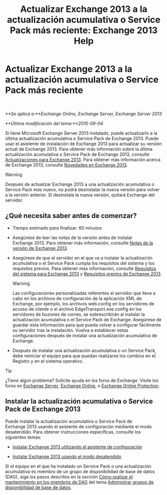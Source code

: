 ﻿---
title: 'Actualizar Exchange 2013 a la actualización acumulativa o Service Pack más reciente: Exchange 2013 Help'
TOCTitle: Actualizar Exchange 2013 a la actualización acumulativa o Service Pack más reciente
ms:assetid: 928a4a0b-0082-4d50-a696-bfaf2782f42d
ms:mtpsurl: https://technet.microsoft.com/es-es/library/JJ983803(v=EXCHG.150)
ms:contentKeyID: 52062047
ms.date: 05/22/2018
mtps_version: v=EXCHG.150
ms.translationtype: MT
---

# Actualizar Exchange 2013 a la actualización acumulativa o Service Pack más reciente

 

_**Se aplica a:**Exchange Online, Exchange Server, Exchange Server 2013_

_**Última modificación del tema:**2015-09-04_

Si tiene Microsoft Exchange Server 2013 instalado, puede actualizarlo a la última actualización acumulativa o Service Pack de Exchange 2013. Puede usar el asistente de instalación de Exchange 2013 para actualizar su versión actual de Exchange 2013. Para obtener más información sobre la última actualización acumulativa o Service Pack de Exchange 2013, consulte [Actualizaciones para Exchange 2013](updates-for-exchange-2013-exchange-2013-help.md). Para obtener más información acerca de Exchange 2013, consulte [Novedades en Exchange 2013](what-s-new-in-exchange-2013-exchange-2013-help.md).


> [!WARNING]
> Después de actualizar Exchange&nbsp;2013 a una actualización acumulativa o Service Pack más nuevo, no podrá desinstalar la nueva versión para volver a la versión anterior. Si desinstala la nueva versión, quitará Exchange del servidor.



## ¿Qué necesita saber antes de comenzar?

  - Tiempo estimado para finalizar: 60 minutos

  - Asegúrese de leer las notas de la versión antes de instalar Exchange 2013. Para obtener más información, consulte [Notas de la versión de Exchange 2013](release-notes-for-exchange-2013-exchange-2013-help.md).

  - Asegúrese de que el servidor en el que va a instalar la actualización acumulativa o el Service Pack cumpla los requisitos del sistema y los requisitos previos. Para obtener más información, consulte [Requisitos del sistema para Exchange 2013](exchange-2013-system-requirements-exchange-2013-help.md) y [Requisitos previos de Exchange 2013](exchange-2013-prerequisites-exchange-2013-help.md).
    

    > [!WARNING]
    > Las configuraciones personalizadas referentes al servidor que lleve a cabo en los archivos de configuración de la aplicación XML de Exchange, por ejemplo, los archivos web.config en los servidores de acceso de cliente o el archivo EdgeTransport.exe.config en los servidores de buzones de correo, se sobrescribirán al instalar la actualización acumulativa o el Service Pack de Exchange. Asegúrese de guardar esta información para que pueda volver a configurar fácilmente su servidor tras la instalación. Vuelva a establecer estas configuraciones después de instalar una actualización acumulativa de Exchange.



  - Después de instalar una actualización acumulativa o un Service Pack, debe reiniciar el equipo para que puedan realizarse los cambios en el Registro y en el sistema operativo.


> [!TIP]
> ¿Tiene algún problema? Solicite ayuda en los foros de Exchange. Visite los foros en <A href="https://go.microsoft.com/fwlink/p/?linkid=60612">Exchange Server</A>, <A href="https://go.microsoft.com/fwlink/p/?linkid=267542">Exchange Online</A>, o <A href="https://go.microsoft.com/fwlink/p/?linkid=285351">Exchange Online Protection</A>.



## Instalar la actualización acumulativa o Service Pack de Exchange 2013

Puede instalar la actualización acumulativo o Service Pack de Exchange 2013 usando el asistente de configuración mediante el modo desatendido. Para obtener instrucciones específicas, consulte los siguientes temas:

  - [Instalar Exchange 2013 utilizando el asistente de configuración](install-exchange-2013-using-the-setup-wizard-exchange-2013-help.md)

  - [Instalar Exchange 2013 usando el modo desatendido](install-exchange-2013-using-unattended-mode-exchange-2013-help.md)

Si el equipo en el que ha instalado un Service Pack o una actualización acumulativa es miembro de un grupo de disponibilidad de base de datos (DAG), siga los pasos descritos en la sección [Cómo realizar el mantenimiento en los miembros de DAG](managing-database-availability-groups-exchange-2013-help.md) del tema [Administrar grupos de disponibilidad de base de datos](managing-database-availability-groups-exchange-2013-help.md).

